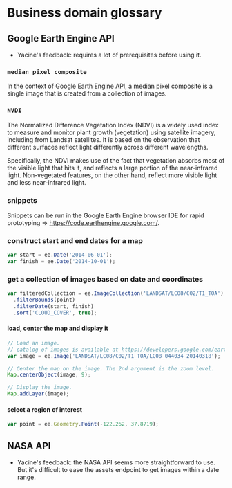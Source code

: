 # Business domain glossary

## Google Earth Engine API

- Yacine's feedback: requires a lot of prerequisites before using it.

### `median pixel composite`

In the context of Google Earth Engine API, a median pixel composite is a single image that is created from a collection of images.

### `NVDI`

The Normalized Difference Vegetation Index (NDVI) is a widely used index to measure and monitor plant growth (vegetation) using satellite imagery, including from Landsat satellites. It is based on the observation that different surfaces reflect light differently across different wavelengths.

Specifically, the NDVI makes use of the fact that vegetation absorbs most of the visible light that hits it, and reflects a large portion of the near-infrared light. Non-vegetated features, on the other hand, reflect more visible light and less near-infrared light.

### snippets

Snippets can be run in the Google Earth Engine browser IDE for rapid prototyping => https://code.earthengine.google.com/.

### construct start and end dates for a map

```javascript	
var start = ee.Date('2014-06-01');
var finish = ee.Date('2014-10-01');
```

### get a collection of images based on date and coordinates

```javascript
var filteredCollection = ee.ImageCollection('LANDSAT/LC08/C02/T1_TOA')
  .filterBounds(point)
  .filterDate(start, finish)
  .sort('CLOUD_COVER', true);
```

#### load, center the map and display it

```javascript
// Load an image.
// catalog of images is available at https://developers.google.com/earth-engine/datasets
var image = ee.Image('LANDSAT/LC08/C02/T1_TOA/LC08_044034_20140318');

// Center the map on the image. The 2nd argument is the zoom level.
Map.centerObject(image, 9);

// Display the image.
Map.addLayer(image);
```

#### select a region of interest
    
```javascript
var point = ee.Geometry.Point(-122.262, 37.8719);
```

## NASA API

- Yacine's feedback: the NASA API seems more straightforward to use. But it's difficult to ease the assets endpoint to get images within a date range.